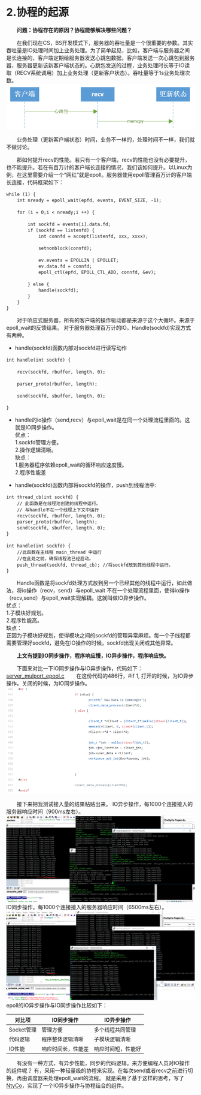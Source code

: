# 2.协程的起源

&emsp;&emsp;**问题：协程存在的原因？协程能够解决哪些问题？**

&emsp;&emsp;在我们现在CS，BS开发模式下，服务器的吞吐量是一个很重要的参数。其实吞吐量是IO处理时间加上业务处理。为了简单起见，比如，客户端与服务器之间是长连接的，客户端定期给服务器发送心跳包数据。客户端发送一次心跳包到服务器，服务器更新该新客户端状态的。心跳包发送的过程，业务处理时长等于IO读取（RECV系统调用）加上业务处理（更新客户状态）。吞吐量等于1s业务处理次数。
![处理流程](../image/1_0.png)

&emsp;&emsp;业务处理（更新客户端状态）时间，业务不一样的，处理时间不一样，我们就不做讨论。  

&emsp;&emsp;那如何提升recv的性能。若只有一个客户端，recv的性能也没有必要提升，也不能提升。若在有百万计的客户端长连接的情况，我们该如何提升。以Linux为例，在这里需要介绍一个“网红”就是epoll。服务器使用epoll管理百万计的客户端长连接，代码框架如下：
```
while (1) {
    int nready = epoll_wait(epfd, events, EVENT_SIZE, -1);

    for (i = 0;i < nready;i ++) {

        int sockfd = events[i].data.fd;
        if (sockfd == listenfd) {
            int connfd = accept(listenfd, xxx, xxxx);
            
            setnonblock(connfd);

            ev.events = EPOLLIN | EPOLLET;
            ev.data.fd = connfd;
            epoll_ctl(epfd, EPOLL_CTL_ADD, connfd, &ev);

        } else {
            handle(sockfd);
        }
    }
}
```  
&emsp;&emsp;对于响应式服务器，所有的客户端的操作驱动都是来源于这个大循环。来源于epoll_wait的反馈结果。
对于服务器处理百万计的IO。Handle(sockfd)实现方式有两种。

* handle(sockfd)函数内部对sockfd进行读写动作   

```
int handle(int sockfd) {

    recv(sockfd, rbuffer, length, 0);
    
    parser_proto(rbuffer, length);

    send(sockfd, sbuffer, length, 0);
    
}
```
* handle的io操作（send,recv）与epoll_wait是在同一个处理流程里面的。这就是IO同步操作。  
优点：  
1.sockfd管理方便。  
2.操作逻辑清晰。  
缺点：  
1.服务器程序依赖epoll_wait的循环响应速度慢。  
2.程序性能差  

* handle(sockfd)函数内部将sockfd的操作，push到线程池中:  

```  
int thread_cb(int sockfd) {
    // 此函数是在线程池创建的线程中运行。
    // 与handle不在一个线程上下文中运行
    recv(sockfd, rbuffer, length, 0);
    parser_proto(rbuffer, length);
    send(sockfd, sbuffer, length, 0);
}

int handle(int sockfd) {
    //此函数在主线程 main_thread 中运行
    //在此处之前，确保线程池已经启动。
    push_thread(sockfd, thread_cb); //将sockfd放到其他线程中运行。
}
```

&emsp;&emsp;Handle函数是将sockfd处理方式放到另一个已经其他的线程中运行，如此做法，将io操作（recv，send）与epoll_wait 不在一个处理流程里面，使得io操作（recv,send）与epoll_wait实现解耦。这就叫做IO异步操作。  
优点：  
1.子模块好规划。  
2.程序性能高。  
缺点：  
正因为子模块好规划，使得模块之间的sockfd的管理异常麻烦。每一个子线程都需要管理好sockfd，避免在IO操作的时候，sockfd出现关闭或其他异常。

&emsp;&emsp;**上文有提到IO同步操作，程序响应慢，IO异步操作，程序响应快。**

&emsp;&emsp;下面来对比一下IO同步操作与IO异步操作，代码如下：
[server_mulport_epool.c](https://github.com/wangbojing/c1000k_test/blob/master/server_mulport_epoll.c)
&emsp;&emsp;在这份代码的486行，#if 1, 打开的时候，为IO异步操作。关闭的时候，为IO同步操作。
![git](../image/1_2.png)

&emsp;&emsp;接下来把我测试接入量的结果粘贴出来。
IO异步操作，每1000个连接接入的服务器响应时间（900ms左右）。
![git](../image/1_3.png)
IO同步操作，每1000个连接接入的服务器响应时间（6500ms左右）。
![git](../image/1_4.png)
epoll的IO异步操作与IO同步操作比较如下：  

   对比项    |   IO同步操作       |  IO异步操作
------------ | ------------------ | -----------------
Socket管理   |      管理方便      | 多个线程共同管理
 代码逻辑    |  程序整体逻辑清晰  | 子模块逻辑清晰
 IO性能      | 响应时间长，性能差 | 响应时间短，性能好

&emsp;&emsp;有没有一种方式，有异步性能，同步的代码逻辑。来方便编程人员对IO操作的组件呢？ 有，采用一种轻量级的协程来实现。在每次send或者recv之前进行切换，再由调度器来处理epoll_wait的流程。
就是采用了基于这样的思考，写了[NtyCo](https://github.com/wangbojing/NtyCo)，实现了一个IO异步操作与协程结合的组件。

